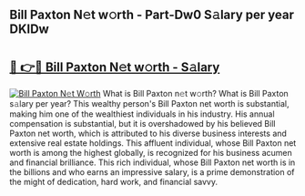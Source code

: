 ## Bill Paxton N𝚎t w𝚘rth - Part-Dw0 S𝚊lary per year DKIDw

# <h2><a href="http://gc0kwr.nevu.top/?p=Bill+Paxton">🔗 👉🔴 Bill Paxton N𝚎t w𝚘rth - S𝚊lary</a></h2>

[![Bill Paxton N𝚎t W𝚘rth](https://i.imgur.com/Oavwk0R.jpeg)](http://gc0kwr.nevu.top/?p=Bill+Paxton)
What is Bill Paxton n𝚎t w𝚘rth? What is Bill Paxton s𝚊lary per year?
This wealthy person's Bill Paxton net worth is substantial, making him one of the wealthiest individuals in his industry. His annual compensation is substantial, but it is overshadowed by his believed Bill Paxton net worth, which is attributed to his diverse business interests and extensive real estate holdings. This affluent individual, whose Bill Paxton net worth is among the highest globally, is recognized for his business acumen and financial brilliance. This rich individual, whose Bill Paxton net worth is in the billions and who earns an impressive salary, is a prime demonstration of the might of dedication, hard work, and financial savvy.

